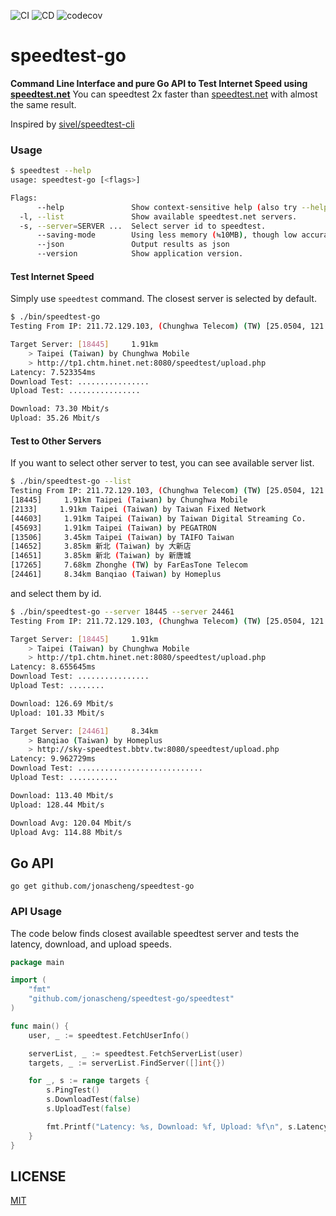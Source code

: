 ![CI](https://github.com/jonascheng/speedtest-go/actions/workflows/ci.yaml/badge.svg)
![CD](https://github.com/jonascheng/speedtest-go/actions/workflows/cd.yaml/badge.svg)
![codecov](https://codecov.io/gh/jonascheng/speedtest-go/branch/main/graph/badge.svg)

# speedtest-go
**Command Line Interface and pure Go API to Test Internet Speed using [speedtest.net](http://www.speedtest.net/)**
You can speedtest 2x faster than [speedtest.net](http://www.speedtest.net/) with almost the same result.

Inspired by [sivel/speedtest-cli](https://github.com/sivel/speedtest-cli)

### Usage

```bash
$ speedtest --help
usage: speedtest-go [<flags>]

Flags:
      --help               Show context-sensitive help (also try --help-long and --help-man).
  -l, --list               Show available speedtest.net servers.
  -s, --server=SERVER ...  Select server id to speedtest.
      --saving-mode        Using less memory (≒10MB), though low accuracy (especially > 30Mbps).
      --json               Output results as json
      --version            Show application version.
```

#### Test Internet Speed

Simply use `speedtest` command. The closest server is selected by default.

```bash
$ ./bin/speedtest-go
Testing From IP: 211.72.129.103, (Chunghwa Telecom) (TW) [25.0504, 121.5324]

Target Server: [18445]     1.91km
	> Taipei (Taiwan) by Chunghwa Mobile
	> http://tp1.chtm.hinet.net:8080/speedtest/upload.php
Latency: 7.523354ms
Download Test: ................
Upload Test: ................

Download: 73.30 Mbit/s
Upload: 35.26 Mbit/s
```

#### Test to Other Servers

If you want to select other server to test, you can see available server list.

```bash
$ ./bin/speedtest-go --list
Testing From IP: 211.72.129.103, (Chunghwa Telecom) (TW) [25.0504, 121.5324]
[18445]     1.91km Taipei (Taiwan) by Chunghwa Mobile
[2133]     1.91km Taipei (Taiwan) by Taiwan Fixed Network
[44603]     1.91km Taipei (Taiwan) by Taiwan Digital Streaming Co.
[45693]     1.91km Taipei (Taiwan) by PEGATRON
[13506]     3.45km Taipei (Taiwan) by TAIFO Taiwan
[14652]     3.85km 新北 (Taiwan) by 大新店
[14651]     3.85km 新北 (Taiwan) by 新唐城
[17265]     7.68km Zhonghe (TW) by FarEasTone Telecom
[24461]     8.34km Banqiao (Taiwan) by Homeplus
```

and select them by id.

```bash
$ ./bin/speedtest-go --server 18445 --server 24461
Testing From IP: 211.72.129.103, (Chunghwa Telecom) (TW) [25.0504, 121.5324]

Target Server: [18445]     1.91km
	> Taipei (Taiwan) by Chunghwa Mobile
	> http://tp1.chtm.hinet.net:8080/speedtest/upload.php
Latency: 8.655645ms
Download Test: ................
Upload Test: ........

Download: 126.69 Mbit/s
Upload: 101.33 Mbit/s

Target Server: [24461]     8.34km
	> Banqiao (Taiwan) by Homeplus
	> http://sky-speedtest.bbtv.tw:8080/speedtest/upload.php
Latency: 9.962729ms
Download Test: ............................
Upload Test: ...........

Download: 113.40 Mbit/s
Upload: 128.44 Mbit/s

Download Avg: 120.04 Mbit/s
Upload Avg: 114.88 Mbit/s
```

## Go API

```
go get github.com/jonascheng/speedtest-go
```

### API Usage
The code below finds closest available speedtest server and tests the latency, download, and upload speeds.
```go
package main

import (
	"fmt"
	"github.com/jonascheng/speedtest-go/speedtest"
)

func main() {
	user, _ := speedtest.FetchUserInfo()

	serverList, _ := speedtest.FetchServerList(user)
	targets, _ := serverList.FindServer([]int{})

	for _, s := range targets {
		s.PingTest()
		s.DownloadTest(false)
		s.UploadTest(false)

		fmt.Printf("Latency: %s, Download: %f, Upload: %f\n", s.Latency, s.DLSpeed, s.ULSpeed)
	}
}
```

## LICENSE

[MIT](https://github.com/jonascheng/speedtest-go/blob/master/LICENSE)
